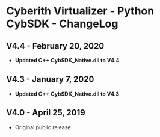 # Cyberith Virtualizer - Python CybSDK - ChangeLog #

## V4.4 - February 20, 2020 ##

- **Updated C++ CybSDK_Native.dll to V4.4**

## V4.3 - January 7, 2020 ##

- **Updated C++ CybSDK_Native.dll to V4.3**

## V4.0 - April 25, 2019 ##

- Original public release
